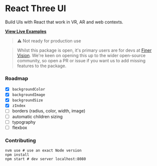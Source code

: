 # React Three UI

Build UIs with React that work in VR, AR and web contexts.

[**View Live Examples**](https://enijar.github.io/react-three-ui/)

> ⚠️ Not ready for production use

> Whilst this package is open, it's primary users are for devs at [Finer Vision](https://github.com/finer-vision). We're keen on opening this up to the wider open-source community, so open a PR or issue if you want us to add missing features to the package.

### Roadmap

- [x] `backgroundColor`
- [x] `backgroundImage`
- [x] `backgroundSize`
- [x] `zIndex`
- [ ] borders (radius, color, width, image)
- [ ] automatic children sizing
- [ ] typography
- [ ] flexbox

### Contributing

```shell
nvm use # use an exact Node version
npm install
npm start # dev server localhost:8080
```
